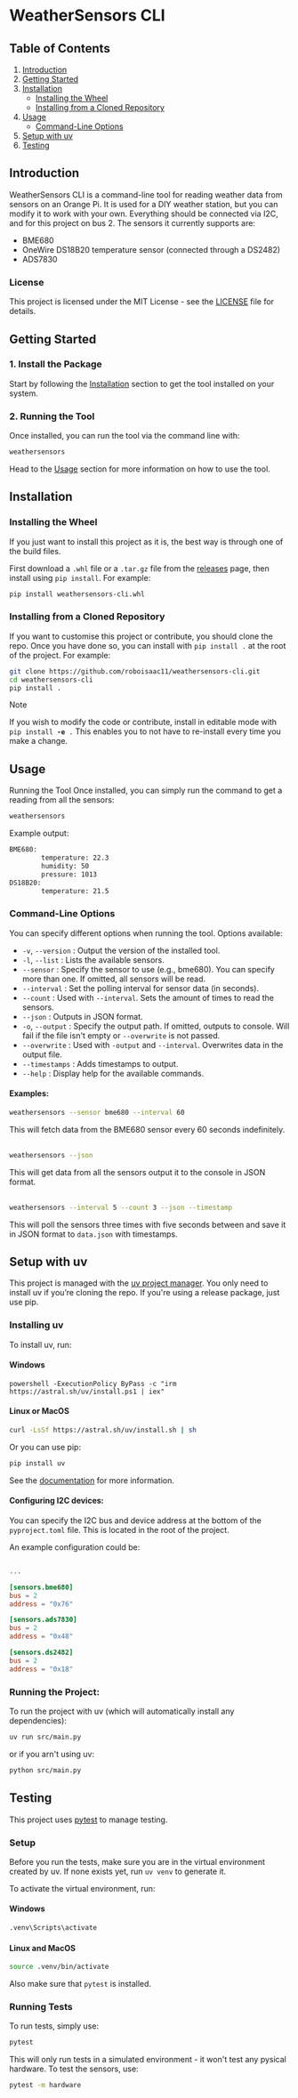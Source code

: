 # WeatherSensors CLI
## Table of Contents
1. [Introduction](#Introduction)
2. [Getting Started](#Getting%20Started)
3. [Installation](#Installation)
    - [Installing the Wheel](#Installing%20the%20Wheel)
    - [Installing from a Cloned Repository](Installing%20from%20a%20Cloned%20Repository)
4. [Usage](#Usage)
    - [Command-Line Options](Command-Line%20Options)
5. [Setup with uv](Setup%20with%20uv)
6. [Testing](#Testing)

## Introduction
WeatherSensors CLI is a command-line tool for reading weather data from sensors on an Orange Pi. It is used for a DIY weather station, but you can modify it to work with your own. Everything should be connected via I2C, and for this project on bus 2. The sensors it currently supports are:
- BME680
- OneWire DS18B20 temperature sensor (connected through a DS2482)
- ADS7830
### License
This project is licensed under the MIT License - see the [LICENSE](LICENSE) file for details.

## Getting Started
### 1. Install the Package
Start by following the [Installation](#Installation) section to get the tool installed on your system.

### 2. Running the Tool
Once installed, you can run the tool via the command line with:

```bash
weathersensors
```
Head to the [Usage](#Usage) section for more information on how to use the tool.

## Installation
### Installing the Wheel
If you just want to install this project as it is, the best way is through one of the build files.

First download a `.whl` file or a `.tar.gz` file from the [releases](https://github.com/roboisaac11/weathersensors-cli/releases) page, then install using `pip install`. For example:
```bash
pip install weathersensors-cli.whl
```
### Installing from a Cloned Repository
If you want to customise this project or contribute, you should clone the repo. Once you have done so, you can install with `pip install .` at the root of the project. For example:
```bash
git clone https://github.com/roboisaac11/weathersensors-cli.git
cd weathersensors-cli
pip install .
```
> [!NOTE]
> If you wish to modify the code or contribute, install in editable mode with `pip install `**`-e`**` .`
> This enables you to not have to re-install every time you make a change.

## Usage
Running the Tool
Once installed, you can simply run the command to get a reading from all the sensors:

```bash
weathersensors
```
Example output:
```bash
BME680:
        temperature: 22.3
        humidity: 50
        pressure: 1013
DS18B20:
        temperature: 21.5
```
### Command-Line Options

You can specify different options when running the tool. Options available:
- `-v`, `--version` : Output the version of the installed tool.
- `-l`, `--list` : Lists the available sensors.
- `--sensor` : Specify the sensor to use (e.g., bme680). You can specify more than one. If omitted, all sensors will be read.
- `--interval` : Set the polling interval for sensor data (in seconds).
- `--count` : Used with `--interval`. Sets the amount of times to read the sensors.
- `--json` : Outputs in JSON format.
- `-o`, `--output` : Specify the output path. If omitted, outputs to console. Will fail if the file isn't empty or `--overwrite` is not passed.
- `--overwrite` : Used with `-output` and `--interval`. Overwrites data in the output file.
- `--timestamps` : Adds timestamps to output.
- `--help` : Display help for the available commands.

#### Examples:

```bash
weathersensors --sensor bme680 --interval 60
```
This will fetch data from the BME680 sensor every 60 seconds indefinitely.
<br>
<br>

```bash
weathersensors --json
```
This will get data from all the sensors output it to the console in JSON format.
<br>
<br>

```bash
weathersensors --interval 5 --count 3 --json --timestamp
```
This will poll the sensors three times with five seconds between and save it in JSON format to `data.json` with timestamps.

## Setup with uv
This project is managed with the [uv project manager](https://docs.astral.sh/uv/). You only need to install uv if you’re cloning the repo. If you're using a release package, just use pip.
### Installing uv
To install uv, run:
#### Windows

```pwsh
powershell -ExecutionPolicy ByPass -c "irm https://astral.sh/uv/install.ps1 | iex"
```

#### Linux or MacOS

```bash
curl -LsSf https://astral.sh/uv/install.sh | sh
```

Or you can use pip:

```bash
pip install uv
```
See the [documentation](https://docs.astral.sh/uv/getting-started/installation/) for more information.

#### Configuring I2C devices:
You can specify the I2C bus and device address at the bottom of the  `pyproject.toml` file. This is located in the root of the project.

An example configuration could be:
```toml

...

[sensors.bme680]
bus = 2
address = "0x76"

[sensors.ads7830]
bus = 2
address = "0x48"

[sensors.ds2482]
bus = 2
address = "0x18"
```

### Running the Project:

To run the project with uv (which will automatically install any dependencies):
```bash
uv run src/main.py
```
or if you arn't using uv:
```bash
python src/main.py
```
## Testing
This project uses [pytest](https://docs.pytest.org/) to manage testing.
### Setup
Before you run the tests, make sure you are in the virtual environment created by uv. If none exists yet, run `uv venv` to generate it.

To activate the virtual environment, run:
#### Windows
```bash
.venv\Scripts\activate
```
#### Linux and MacOS
```bash
source .venv/bin/activate
```

Also make sure that `pytest` is installed.

### Running Tests
To run tests, simply use:
```bash
pytest
```
This will only run tests in a simulated environment - it won't test any pysical hardware. To test the sensors, use:
```bash
pytest -m hardware
```